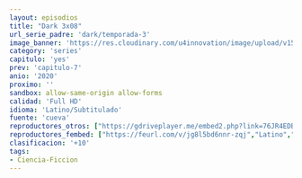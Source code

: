 ```yaml
---
layout: episodios
title: "Dark 3x08"
url_serie_padre: 'dark/temporada-3'
image_banner: 'https://res.cloudinary.com/u4innovation/image/upload/v1561171881/dark2banner-min_hmfg51.jpg'
category: 'series'
capitulo: 'yes'
prev: 'capitulo-7'
anio: '2020'
proximo: ''
sandbox: allow-same-origin allow-forms
calidad: 'Full HD'
idioma: 'Latino/Subtitulado'
fuente: 'cueva'
reproductores_otros: ["https://gdriveplayer.me/embed2.php?link=76JR4EDBPD%252FJQeWiIZih3wm%252Fb2Fc5FJsfB8pQ7FJ60FIX3k6sndTLBbL1GTa39phy770h%252BkDR6MdDFWMFxgjDlrfEFiCi4olXcw1%252B1na3s4tTuXfiW2UNjwkemHNlacDZd80dUB6%252FBxa10%252FB9bu4bP7vg6PDe6LyQNueLSn3pM7ATD4TPqsn1%252Fb9aEYsqnSekC%252BQLBKZ2CX726FDJp1ja4","Latino","https://supervideo.tv/e/5d2rb0waikr0","Latino","https://gounlimited.to/embed-ovpy98tv8zrm.html","Latino"]
reproductores_fembed: ["https://feurl.com/v/jg8l5bd6nnr-zqj","Latino","https://feurl.com/v/-zj23hp-rr05mm4","Subtitulado"]
clasificacion: '+10'
tags:
- Ciencia-Ficcion
---
```












